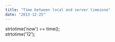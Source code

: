 ```yaml
---
title: "Time between local and server timezone"
date: "2013-12-25"
---
```


strtotime('now') == time();  
strtotime('12');
